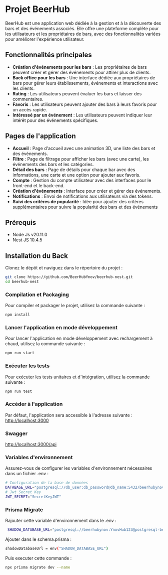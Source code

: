 # Projet BeerHub

BeerHub est une application web dédiée à la gestion et à la découverte des bars et des événements associés. Elle offre une plateforme complète pour les utilisateurs et les propriétaires de bars, avec des fonctionnalités variées pour améliorer l'expérience utilisateur.

## Fonctionnalités principales

- **Création d'événements pour les bars** : Les propriétaires de bars peuvent créer et gérer des événements pour attirer plus de clients.
- **Back office pour les bars** : Une interface dédiée aux propriétaires de bars pour gérer leurs établissements, événements et interactions avec les clients.
- **Rating** : Les utilisateurs peuvent évaluer les bars et laisser des commentaires.
- **Favoris** : Les utilisateurs peuvent ajouter des bars à leurs favoris pour un accès rapide.
- **Intéressé par un événement** : Les utilisateurs peuvent indiquer leur intérêt pour des événements spécifiques.

## Pages de l'application

- **Accueil** : Page d'accueil avec une animation 3D, une liste des bars et des événements.
- **Filtre** : Page de filtrage pour afficher les bars (avec une carte), les événements des bars et les catégories.
- **Détail des bars** : Page de détails pour chaque bar avec des informations, une carte et une option pour ajouter aux favoris.
- **Compte** : Gestion du compte utilisateur avec des interfaces pour le front-end et le back-end.
- **Création d'événements** : Interface pour créer et gérer des événements.
- **Notifications** : Envoi de notifications aux utilisateurs via des tokens.
- **Suivi des critères de popularité** : Idée pour ajouter des critères supplémentaires pour suivre la popularité des bars et des événements

## Prérequis

- Node Js v20.11.0
- Nest JS 10.4.5

## Installation du Back

Clonez le dépôt et naviguez dans le répertoire du projet :

```sh
git clone https://github.com/BeerHubYnov/beerhub-nest.git
cd beerhub-nest
```

### Compilation et Packaging

Pour compiler et packager le projet, utilisez la commande suivante :

```sh
npm install
```

### Lancer l'application en mode développement

Pour lancer l'application en mode développement avec rechargement à chaud, utilisez la commande suivante :

```sh
npm run start
```

### Exécuter les tests

Pour exécuter les tests unitaires et d'intégration, utilisez la commande suivante :

```sh
npm run test
```

### Accéder à l'application

Par défaut, l'application sera accessible à l'adresse suivante : <http://localhost:3000>

### Swagger

<http://localhost:3000/api>

### Variables d'environnement

Assurez-vous de configurer les variables d'environnement nécessaires dans un fichier .env :

```sh
# Configuration de la base de données
DATABASE_URL="postgresql://db_user:db_password@db_name:5432/beerhubynov_postgres?schema=public"
# Jwt Secret Key
JWT_SECRET="SecretKeyJWT"

```

### Prisma Migrate

Rajouter cette variable d'environnement dans le .env :

```sh
 SHADOW_DATABASE_URL="postgresql://beerhubynov:YnovHub123@postgresql-beerhubynov.alwaysdata.net:5432/beerhubynov_postgres?schema=public"
```

Ajouter dans le schema.prisma :

```sh
shadowDatabaseUrl = env("SHADOW_DATABASE_URL")
```

Puis executer cette commande :

```sh
npx prisma migrate dev --name
```
